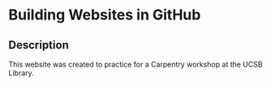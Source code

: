 # Building Websites in GitHub

## Description
This website was created to practice for a Carpentry workshop at the UCSB Library.

